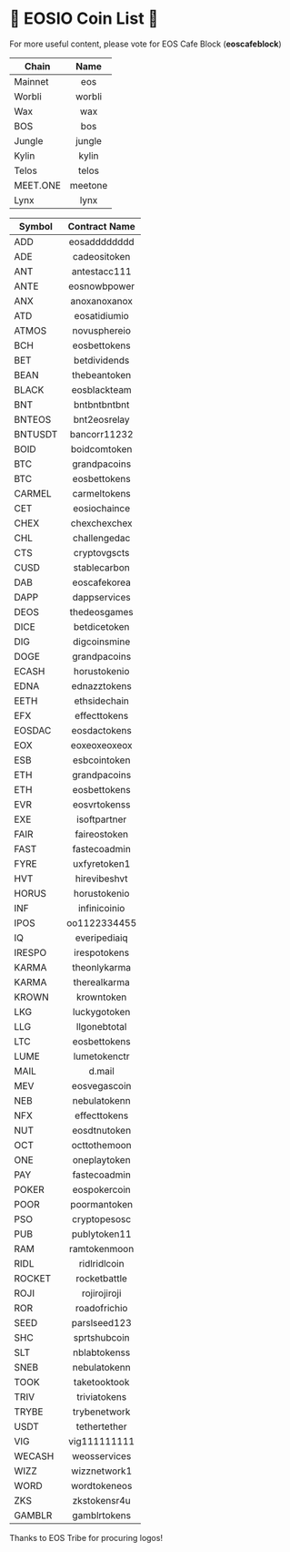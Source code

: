 # 🚀 EOSIO Coin List  🚀

For more useful content, please vote for EOS Cafe Block (**eoscafeblock**)

| Chain         | Name          |
| ------------- |:-------------:|
| Mainnet       | eos           |
| Worbli        | worbli        |
| Wax           | wax           |
| BOS           | bos           |
| Jungle        | jungle        |
| Kylin         | kylin         |
| Telos         | telos         |
| MEET.ONE      | meetone       |
| Lynx          | lynx          |

| Symbol        | Contract Name |
| ------------- |:-------------:|
| ADD           | eosadddddddd  |
| ADE           | cadeositoken  |
| ANT           | antestacc111  |
| ANTE          | eosnowbpower  |
| ANX           | anoxanoxanox  |
| ATD           | eosatidiumio  |
| ATMOS         | novusphereio  |
| BCH           | eosbettokens  |
| BET           | betdividends  |
| BEAN          | thebeantoken  |
| BLACK         | eosblackteam  |
| BNT           | bntbntbntbnt  |
| BNTEOS        | bnt2eosrelay  |
| BNTUSDT       | bancorr11232  |
| BOID          | boidcomtoken  |
| BTC           | grandpacoins  |
| BTC           | eosbettokens  |
| CARMEL        | carmeltokens  |
| CET           | eosiochaince  |
| CHEX          | chexchexchex  |
| CHL           | challengedac  |
| CTS           | cryptovgscts  |
| CUSD          | stablecarbon  |
| DAB           | eoscafekorea  |
| DAPP          | dappservices  |
| DEOS          | thedeosgames  |
| DICE          | betdicetoken  |
| DIG           | digcoinsmine  |
| DOGE          | grandpacoins  |
| ECASH         | horustokenio  |
| EDNA          | ednazztokens  |
| EETH          | ethsidechain  |
| EFX           | effecttokens  |
| EOSDAC        | eosdactokens  |
| EOX           | eoxeoxeoxeox  |
| ESB           | esbcointoken  |
| ETH           | grandpacoins  |
| ETH           | eosbettokens  |
| EVR           | eosvrtokenss  |
| EXE           | isoftpartner  |
| FAIR          | faireostoken  |
| FAST          | fastecoadmin  |
| FYRE          | uxfyretoken1  |
| HVT           | hirevibeshvt  |
| HORUS         | horustokenio  |
| INF           | infinicoinio  |
| IPOS          | oo1122334455  |
| IQ            | everipediaiq  |
| IRESPO        | irespotokens  |
| KARMA         | theonlykarma  |
| KARMA         | therealkarma  |
| KROWN         | krowntoken    |
| LKG           | luckygotoken  |
| LLG           | llgonebtotal  |
| LTC           | eosbettokens  |
| LUME          | lumetokenctr  |
| MAIL          | d.mail        |
| MEV           | eosvegascoin  |
| NEB           | nebulatokenn  |
| NFX           | effecttokens  |
| NUT           | eosdtnutoken  |
| OCT           | octtothemoon  |
| ONE           | oneplaytoken  |
| PAY           | fastecoadmin  |
| POKER         | eospokercoin  |
| POOR          | poormantoken  |
| PSO           | cryptopesosc  |
| PUB           | publytoken11  |
| RAM           | ramtokenmoon  |
| RIDL          | ridlridlcoin  |
| ROCKET        | rocketbattle  |
| ROJI          | rojirojiroji  |
| ROR           | roadofrichio  |
| SEED          | parslseed123  |
| SHC           | sprtshubcoin  |
| SLT           | nblabtokenss  |
| SNEB          | nebulatokenn  |
| TOOK          | taketooktook  |
| TRIV          | triviatokens  |
| TRYBE         | trybenetwork  |
| USDT          | tethertether  |
| VIG           | vig111111111  |
| WECASH        | weosservices  |
| WIZZ          | wizznetwork1  |
| WORD          | wordtokeneos  |
| ZKS           | zkstokensr4u  |
| GAMBLR        | gamblrtokens  |

Thanks to EOS Tribe for procuring logos!
